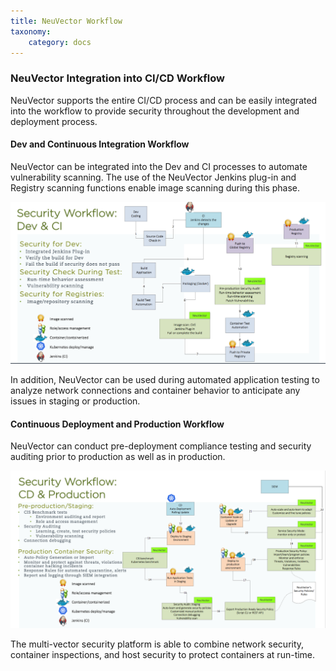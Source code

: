 ```yaml
---
title: NeuVector Workflow
taxonomy:
    category: docs
---
```


### NeuVector Integration into CI/CD Workflow

NeuVector supports the entire CI/CD process and can be easily integrated into the workflow to provide security throughout the development and deployment process.

#### Dev and Continuous Integration Workflow

NeuVector can be integrated into the Dev and CI processes to automate vulnerability scanning. The use of the NeuVector Jenkins plug-in and Registry scanning functions enable image scanning during this phase.

![integration](ci_workflow.png)

In addition, NeuVector can be used during automated application testing to analyze network connections and container behavior to anticipate any issues in staging or production.

#### Continuous Deployment and Production Workflow

NeuVector can conduct pre-deployment compliance testing and security auditing prior to production as well as in production. 

![production](cd_workflow.png)

The multi-vector security platform is able to combine network security, container inspections, and host security to protect containers at run-time.
